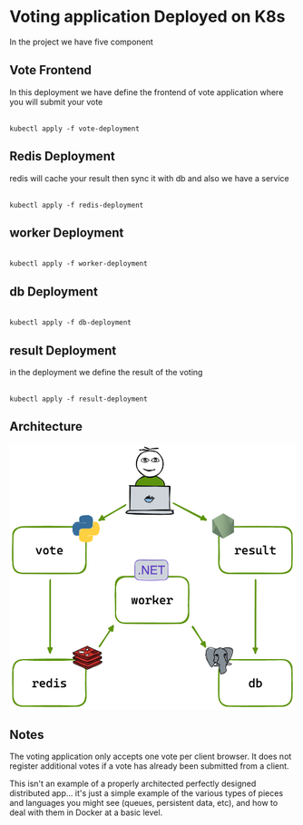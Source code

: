 # Voting application Deployed on K8s

In the project we have five component

## Vote Frontend

In this deployment we have define the frontend of vote application where you will submit your vote

```

kubectl apply -f vote-deployment

```

## Redis Deployment

redis will cache your result then sync it with db and also we have a service

```

kubectl apply -f redis-deployment

```

## worker Deployment

```

kubectl apply -f worker-deployment

```

## db Deployment

```

kubectl apply -f db-deployment

```

## result Deployment

in the deployment we define the result of the voting

```

kubectl apply -f result-deployment

```

## Architecture

![alt text](architecture.excalidraw.png)


## Notes
The voting application only accepts one vote per client browser. It does not register additional votes if a vote has already been submitted from a client.

This isn't an example of a properly architected perfectly designed distributed app... it's just a simple example of the various types of pieces and languages you might see (queues, persistent data, etc), and how to deal with them in Docker at a basic level.